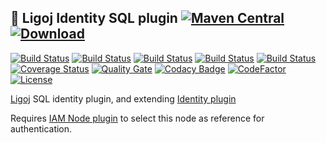 ## :link: Ligoj Identity SQL plugin [![Maven Central](https://maven-badges.herokuapp.com/maven-central/org.ligoj.plugin/plugin-id-sql/badge.svg)](https://maven-badges.herokuapp.com/maven-central/org.ligoj.plugin/plugin-id-sql) [![Download](https://api.bintray.com/packages/ligoj/maven-repo/plugin-id-sql/images/download.svg) ](https://bintray.com/ligoj/maven-repo/plugin-id-sql/_latestVersion)

[![Build Status](https://travis-ci.org/ligoj/plugin-id-sql.svg?branch=master)](https://travis-ci.org/ligoj/plugin-id-sql)
[![Build Status](https://circleci.com/gh/ligoj/plugin-id-sql.svg?style=svg)](https://circleci.com/gh/ligoj/plugin-id-sql)
[![Build Status](https://codeship.com/projects/59d0b6a0-ef12-0134-dc5d-06835e321a69/status?branch=master)](https://codeship.com/projects/208765)
[![Build Status](https://semaphoreci.com/api/v1/ligoj/plugin-id-sql/branches/master/shields_badge.svg)](https://semaphoreci.com/ligoj/plugin-id-sql)
[![Build Status](https://ci.appveyor.com/api/projects/status/5926fmf0p5qp9j16/branch/master?svg=true)](https://ci.appveyor.com/project/ligoj/plugin-id-sql/branch/master)
[![Coverage Status](https://coveralls.io/repos/github/ligoj/plugin-id-sql/badge.svg?branch=master)](https://coveralls.io/github/ligoj/plugin-id-sql?branch=master)
[![Quality Gate](https://sonarcloud.io/api/project_badges/measure?metric=alert_status&project=org.ligoj.plugin:plugin-id-sql)](https://sonarcloud.io/dashboard/index/org.ligoj.plugin:plugin-id-sql)
[![Codacy Badge](https://api.codacy.com/project/badge/Grade/abf810c094e44c0691f71174c707d6ed)](https://www.codacy.com/app/ligoj/plugin-id-sql?utm_source=github.com&amp;utm_medium=referral&amp;utm_content=ligoj/plugin-id-sql&amp;utm_campaign=Badge_Grade)
[![CodeFactor](https://www.codefactor.io/repository/github/ligoj/plugin-id-sql/badge)](https://www.codefactor.io/repository/github/ligoj/plugin-id-sql)
[![License](http://img.shields.io/:license-mit-blue.svg)](http://fabdouglas.mit-license.org/)

[Ligoj](https://github.com/ligoj/ligoj) SQL identity plugin, and extending [Identity plugin](https://github.com/ligoj/plugin-id)

Requires [IAM Node plugin](https://github.com/ligoj/plugin-iam-node) to select this node as reference for authentication.
